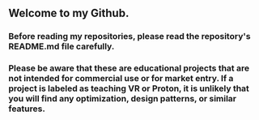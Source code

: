 ## Welcome to my Github.
### Before reading my repositories, please read the repository's README.md file carefully.
### Please be aware that these are educational projects that are not intended for commercial use or for market entry. If a project is labeled as teaching VR or Proton, it is unlikely that you will find any optimization, design patterns, or similar features.

<!--
**CreatNatoy/CreatNatoy** is a ✨ _special_ ✨ repository because its `README.md` (this file) appears on your GitHub profile.

Here are some ideas to get you started:

- 🔭 I’m currently working on ...
- 🌱 I’m currently learning ...
- 👯 I’m looking to collaborate on ...
- 🤔 I’m looking for help with ...
- 💬 Ask me about ...
- 📫 How to reach me: ...
- 😄 Pronouns: ...
- ⚡ Fun fact: ...
-->
